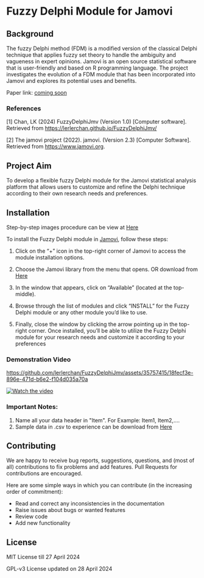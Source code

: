 # Fuzzy Delphi Module for Jamovi
## Background
The fuzzy Delphi method (FDM) is a modified version of the classical Delphi technique that applies fuzzy set theory to handle the ambiguity and vagueness in expert opinions. Jamovi is an open source statistical software that is user-friendly and based on R programming language. The project investigates the evolution of a FDM module that has been incorporated into Jamovi and explores its potential uses and benefits.

Paper link: [coming soon](https://submit.confbay.com/conf/icoseta2024)

### References
[1] Chan, LK (2024) FuzzyDelphiJmv (Version 1.0) [Computer software]. Retrieved from
https://lerlerchan.github.io/FuzzyDelphiJmv/

[2] The jamovi project (2022). jamovi. (Version 2.3) [Computer Software]. Retrieved from https://www.jamovi.org.

## Project Aim
To develop a flexible fuzzy Delphi module for the Jamovi statistical analysis platform that allows users to customize and refine the Delphi technique according to their own research needs and preferences.

## Installation
Step-by-step images procedure can be view at
[Here](https://github.com/lerlerchan/FuzzyDelphiJmv/blob/main/tutorial/Installation_Procedure.pdf)

To install the Fuzzy Delphi module in [Jamovi](https://www.jamovi.org/download.html), follow these steps:

1. Click on the “+” icon in the top-right corner of Jamovi to access the module installation options.
2. Choose the Jamovi library from the menu that opens. OR download from [Here](https://github.com/lerlerchan/FuzzyDelphiJmv/blob/main/FuzzyDelphiJmv_0.0.0.jmo)

3. In the window that appears, click on “Available” (located at the top-middle).
4. Browse through the list of modules and click “INSTALL” for the Fuzzy Delphi module or any other module you’d like to use.
5. Finally, close the window by clicking the arrow pointing up in the top-right corner.
Once installed, you’ll be able to utilize the Fuzzy Delphi module for your
research needs and customize it according to your preferences

### Demonstration Video
https://github.com/lerlerchan/FuzzyDelphiJmv/assets/35757415/18fecf3e-896e-471d-b6e2-f104d035a70a

[![Watch the video](https://img.youtube.com/vi/)](https://www.youtube.com/embed/p-URv-m6NI0)

### Important Notes:
1. Name all your data header in "Item<number>". For Example: Item1, Item2,....
2. Sample data in .csv to experience can be download from [Here](https://github.com/lerlerchan/FuzzyDelphiJmv/tree/main/sampleData)

## Contributing
We are happy to receive bug reports, suggestions, questions, and (most of all) contributions to fix problems and add features. Pull Requests for contributions are encouraged.

Here are some simple ways in which you can contribute (in the increasing order of commitment):

- Read and correct any inconsistencies in the documentation
- Raise issues about bugs or wanted features
- Review code
- Add new functionality

## License

MIT License till 27 April 2024

GPL-v3 License updated on 28 April 2024

